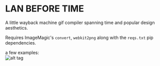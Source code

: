 LAN BEFORE TIME
=================

A little wayback machine gif compiler spanning time and popular design aesthetics.

Requires ImageMagic's `convert`, `webkit2png` along with the `reqs.txt` pip dependencies.

a few examples:<br>
![alt tag](https://raw.github.com/m4rk3r/lan-before-time/example-gifs/example-gifs/images-google.com.gif)
